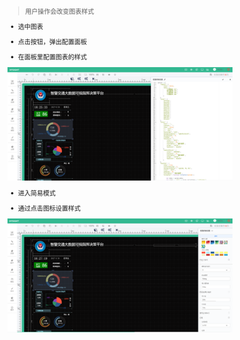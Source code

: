 > 用户操作会改变图表样式

* 选中图表

* 点击按钮，弹出配置面板

* 在面板里配置图表的样式


![](/assets/chart_04.png)

* 进入简易模式

* 通过点击图标设置样式


![](/assets/chart_05.png)



